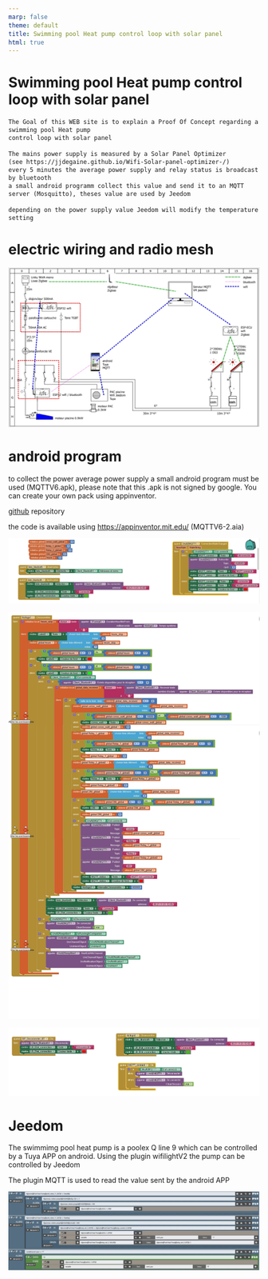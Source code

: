```yaml
---
marp: false
theme: default
title: Swimming pool Heat pump control loop with solar panel
html: true
---
```


# Swimming pool Heat pump control loop with solar panel

    The Goal of this WEB site is to explain a Proof Of Concept regarding a swimming pool Heat pump 
    control loop with solar panel
    
    The mains power supply is measured by a Solar Panel Optimizer 
    (see https://jjdegaine.github.io/Wifi-Solar-panel-optimizer-/)
    every 5 minutes the average power supply and relay status is broadcast by bluetooth
    a small android programm collect this value and send it to an MQTT server (Mosquitto), theses value are used by Jeedom 
    
    depending on the power supply value Jeedom will modify the temperature setting

# electric wiring and radio mesh

![nomimage](electric_wiring_and_radio_mesh.jpg)

# android program

to collect the power average power supply a small android program must be used (MQTTV6.apk), please note that this .apk is not signed by google. 
You can create your own pack using appinventor.

[github](https://github.com/jjdegaine/PAC) repository

the code is available using https://appinventor.mit.edu/ (MQTTV6-2.aia)

![nomimage](mqttV6_1.jpg)

![nomimage](mqttV6_2.jpg)

![nomimage](mqttV6_3.jpg)


# Jeedom

The swimmimg pool heat pump is a poolex Q line 9 which can be controlled by a Tuya APP on android.
Using the plugin wifilightV2 the pump can be controlled by Jeedom

The plugin MQTT is used to read the value sent by the android APP

![nomimage](jeedom_scenario.jpg)






